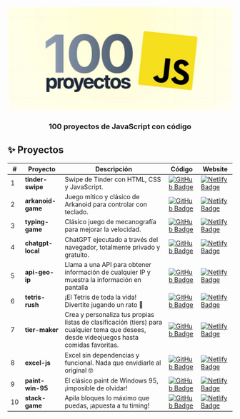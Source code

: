 <div align="center">
    <img src="./readme.jpg" /> 
    </a>
  <h3>
    <strong>100 proyectos de JavaScript con código</strong>
  </h3>
</div>

## ✨ Proyectos

|  #   | Proyecto         | Descripción                                                              | Código                                                                                                                                                                                   | Website                                                       |
| --- | ---------------- | ------------------------------------------------------------------------ | ---------------------------------------------------------------------------------------------------------------------------------------------------------------------------------------- | ------------------------------------------------------------- |
| 1   | **tinder-swipe** | Swipe de Tinder con HTML, CSS y JavaScript. | [![GitHub Badge](https://img.shields.io/badge/Código-181717?logo=github&logoColor=fff&style=flat-square)](https://github.com/JuaniPucheta/Javascript-projects/tree/main/01-tinder-swipe) | [![Netlify Badge](https://img.shields.io/badge/Website-000?logo=vercel&logoColor=fff&style=flat-square)](https://jsprojects-jip.netlify.app/01-tinder-swipe/) | 
| 2   | **arkanoid-game** | Juego mítico y clásico de Arkanoid para controlar con teclado. | [![GitHub Badge](https://img.shields.io/badge/Código-181717?logo=github&logoColor=fff&style=flat-square)](https://github.com/JuaniPucheta/Javascript-projects/tree/main/02-arkanoid-game) | [![Netlify Badge](https://img.shields.io/badge/Website-000?logo=vercel&logoColor=fff&style=flat-square)](https://jsprojects-jip.netlify.app/02-arkanoid-game/) |
| 3   | **typing-game** | Clásico juego de mecanografía para mejorar la velocidad. | [![GitHub Badge](https://img.shields.io/badge/Código-181717?logo=github&logoColor=fff&style=flat-square)](https://github.com/JuaniPucheta/Javascript-projects/tree/main/03-typing-game) | [![Netlify Badge](https://img.shields.io/badge/Website-000?logo=vercel&logoColor=fff&style=flat-square)](https://jsprojects-jip.netlify.app/03-typing-game/) |
| 4   | **chatgpt-local** | ChatGPT ejecutado a través del navegador, totalmente privado y gratuito. | [![GitHub Badge](https://img.shields.io/badge/Código-181717?logo=github&logoColor=fff&style=flat-square)](https://github.com/JuaniPucheta/Javascript-projects/tree/main/04-chatgpt-local) | [![Netlify Badge](https://img.shields.io/badge/Website-000?logo=vercel&logoColor=fff&style=flat-square)](https://jsprojects-jip.netlify.app/04-chatgpt-local/) |
| 5   | **api-geo-ip** | Llama a una API para obtener información de cualquier IP y muestra la información en pantalla | [![GitHub Badge](https://img.shields.io/badge/Código-181717?logo=github&logoColor=fff&style=flat-square)](https://github.com/JuaniPucheta/Javascript-projects/tree/main/05-api-geo-ip) | [![Netlify Badge](https://img.shields.io/badge/Website-000?logo=vercel&logoColor=fff&style=flat-square)](https://jsprojects-jip.netlify.app/05-api-geo-ip/) |
| 6   | **tetris-rush** | ¡El Tetris de toda la vida! Divertite jugando un rato 🤪 | [![GitHub Badge](https://img.shields.io/badge/Código-181717?logo=github&logoColor=fff&style=flat-square)](https://github.com/JuaniPucheta/Javascript-projects/tree/main/06-tetris-rush) | [![Netlify Badge](https://img.shields.io/badge/Website-000?logo=vercel&logoColor=fff&style=flat-square)](https://jsprojects-jip.netlify.app/06-tetris-rush/) |
| 7   | **tier-maker** | Crea y personaliza tus propias listas de clasificación (tiers) para cualquier tema que desees, desde videojuegos hasta comidas favoritas. | [![GitHub Badge](https://img.shields.io/badge/Código-181717?logo=github&logoColor=fff&style=flat-square)](https://github.com/JuaniPucheta/Javascript-projects/tree/main/07-tier-maker) | [![Netlify Badge](https://img.shields.io/badge/Website-000?logo=vercel&logoColor=fff&style=flat-square)](https://jsprojects-jip.netlify.app/07-tier-maker/) |
| 8   | **excel-js** | Excel sin dependencias y funcional. Nada que envidiarle al original 🤓 | [![GitHub Badge](https://img.shields.io/badge/Código-181717?logo=github&logoColor=fff&style=flat-square)](https://github.com/JuaniPucheta/Javascript-projects/tree/main/08-excel-js) | [![Netlify Badge](https://img.shields.io/badge/Website-000?logo=vercel&logoColor=fff&style=flat-square)](https://jsprojects-jip.netlify.app/08-excel-js/) |
| 9   | **paint-win-95** | El clásico paint de Windows 95, ¡imposible de olvidar! | [![GitHub Badge](https://img.shields.io/badge/Código-181717?logo=github&logoColor=fff&style=flat-square)](https://github.com/JuaniPucheta/Javascript-projects/tree/main/09-paint-win-95) | [![Netlify Badge](https://img.shields.io/badge/Website-000?logo=vercel&logoColor=fff&style=flat-square)](https://jsprojects-jip.netlify.app/09-paint-win-95/) |
| 10   | **stack-game** | Apila bloques lo máximo que puedas, ¡apuesta a tu timing! | [![GitHub Badge](https://img.shields.io/badge/Código-181717?logo=github&logoColor=fff&style=flat-square)](https://github.com/JuaniPucheta/Javascript-projects/tree/main/10-stack-game) | [![Netlify Badge](https://img.shields.io/badge/Website-000?logo=vercel&logoColor=fff&style=flat-square)](https://jsprojects-jip.netlify.app/10-stack-game/) |
